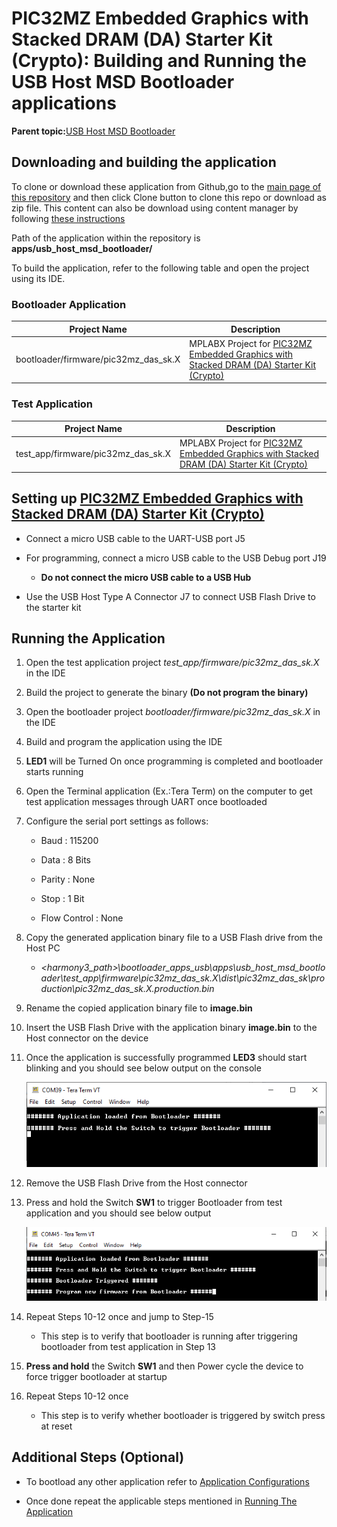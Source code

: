 # PIC32MZ Embedded Graphics with Stacked DRAM \(DA\) Starter Kit \(Crypto\): Building and Running the USB Host MSD Bootloader applications

**Parent topic:**[USB Host MSD Bootloader](GUID-5D274490-A6BA-420C-91D1-6E56CA0CF5B3.md)

## Downloading and building the application

To clone or download these application from Github,go to the [main page of this repository](https://github.com/Microchip-MPLAB-Harmony/bootloader_apps_usb) and then click Clone button to clone this repo or download as zip file. This content can also be download using content manager by following [these instructions](https://github.com/Microchip-MPLAB-Harmony/contentmanager/wiki)

Path of the application within the repository is **apps/usb\_host\_msd\_bootloader/**

To build the application, refer to the following table and open the project using its IDE.

### Bootloader Application

|Project Name|Description|
|------------|-----------|
|bootloader/firmware/pic32mz\_das\_sk.X|MPLABX Project for [PIC32MZ Embedded Graphics with Stacked DRAM \(DA\) Starter Kit \(Crypto\)](http://www.microchip.com/DevelopmentTools/ProductDetails/DM320010-C)|

### Test Application

|Project Name|Description|
|------------|-----------|
|test\_app/firmware/pic32mz\_das\_sk.X|MPLABX Project for [PIC32MZ Embedded Graphics with Stacked DRAM \(DA\) Starter Kit \(Crypto\)](http://www.microchip.com/DevelopmentTools/ProductDetails/DM320010-C)|

## Setting up [PIC32MZ Embedded Graphics with Stacked DRAM \(DA\) Starter Kit \(Crypto\)](http://www.microchip.com/DevelopmentTools/ProductDetails/DM320010-C)

-   Connect a micro USB cable to the UART-USB port J5

-   For programming, connect a micro USB cable to the USB Debug port J19

    -   **Do not connect the micro USB cable to a USB Hub**

-   Use the USB Host Type A Connector J7 to connect USB Flash Drive to the starter kit


## Running the Application

1.  Open the test application project *test\_app/firmware/pic32mz\_das\_sk.X* in the IDE

2.  Build the project to generate the binary **\(Do not program the binary\)**

3.  Open the bootloader project *bootloader/firmware/pic32mz\_das\_sk.X* in the IDE

4.  Build and program the application using the IDE

5.  **LED1** will be Turned On once programming is completed and bootloader starts running

6.  Open the Terminal application \(Ex.:Tera Term\) on the computer to get test application messages through UART once bootloaded

7.  Configure the serial port settings as follows:

    -   Baud : 115200

    -   Data : 8 Bits

    -   Parity : None

    -   Stop : 1 Bit

    -   Flow Control : None

8.  Copy the generated application binary file to a USB Flash drive from the Host PC

    -   *<harmony3\_path\>\\bootloader\_apps\_usb\\apps\\usb\_host\_msd\_bootloader\\test\_app\\firmware\\pic32mz\_das\_sk.X\\dist\\pic32mz\_das\_sk\\production\\pic32mz\_das\_sk.X.production.bin*

9.  Rename the copied application binary file to **image.bin**

10. Insert the USB Flash Drive with the application binary **image.bin** to the Host connector on the device

11. Once the application is successfully programmed **LED3** should start blinking and you should see below output on the console

    ![output](GUID-85766B71-F137-4B0A-8BA8-B94723A3608B-low.png)

12. Remove the USB Flash Drive from the Host connector

13. Press and hold the Switch **SW1** to trigger Bootloader from test application and you should see below output

    ![output](GUID-334C25E1-AD62-4367-B951-9CC66ECFC209-low.png)

14. Repeat Steps 10-12 once and jump to Step-15

    -   This step is to verify that bootloader is running after triggering bootloader from test application in Step 13

15. **Press and hold** the Switch **SW1** and then Power cycle the device to force trigger bootloader at startup

16. Repeat Steps 10-12 once

    -   This step is to verify whether bootloader is triggered by switch press at reset


## Additional Steps \(Optional\)

-   To bootload any other application refer to [Application Configurations](GUID-6E96B464-6390-4AD8-A7C5-98AC2758D05F.md)

-   Once done repeat the applicable steps mentioned in [Running The Application](#running-the-application)



